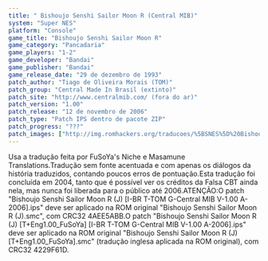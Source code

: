 ```yaml
---
title: " Bishoujo Senshi Sailor Moon R (Central MIB)"
system: "Super NES"
platform: "Console"
game_title: "Bishoujo Senshi Sailor Moon R"
game_category: "Pancadaria"
game_players: "1-2"
game_developer: "Bandai"
game_publisher: "Bandai"
game_release_date: "29 de dezembro de 1993"
patch_author: "Tiago de Oliveira Morais (TOM)"
patch_group: "Central Made In Brasil (extinto)"
patch_site: "http://www.centralmib.com/ (fora do ar)"
patch_version: "1.00"
patch_release: "12 de novembro de 2006"
patch_type: "Patch IPS dentro de pacote ZIP"
patch_progress: "???"
patch_images: ["http://img.romhackers.org/traducoes/%5BSNES%5D%20Bishoujo%20Senshi%20Sailor%20Moon%20R%20-%20Central%20MIB%20-%201.png","http://img.romhackers.org/traducoes/%5BSNES%5D%20Bishoujo%20Senshi%20Sailor%20Moon%20R%20-%20Central%20MIB%20-%202.png","http://img.romhackers.org/traducoes/%5BSNES%5D%20Bishoujo%20Senshi%20Sailor%20Moon%20R%20-%20Central%20MIB%20-%203.png"]
---
```

Usa a tradução feita por FuSoYa's Niche e Masamune Translations.Tradução sem fonte acentuada e com apenas os diálogos da história traduzidos, contando poucos erros de pontuação.Esta tradução foi concluída em 2004, tanto que é possível ver os créditos da Falsa CBT ainda nela, mas nunca foi liberada para o público até 2006.ATENÇÃO:O patch "Bishoujo Senshi Sailor Moon R (J) [I-BR T-TOM G-Central MIB V-1.00 A-2006].ips" deve ser aplicado na ROM original "Bishoujo Senshi Sailor Moon R (J).smc", com CRC32 4AEE5ABB.O patch "Bishoujo Senshi Sailor Moon R (J) [T+Eng1.00_FuSoYa] [I-BR T-TOM G-Central MIB V-1.00 A-2006].ips" deve ser aplicado na ROM original "Bishoujo Senshi Sailor Moon R (J) [T+Eng1.00_FuSoYa].smc" (tradução inglesa aplicada na ROM original), com CRC32 4229F61D.